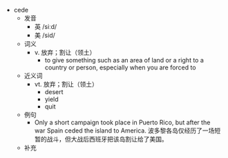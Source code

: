 - cede
  - 发音
    - 英 /siːd/
    - 美 /sid/
  - 词义
    - v. 放弃；割让（领土）
      - to give something such as an area of land or a right to a country or person, especially when you are forced to
  - 近义词
    - vt. 放弃；割让（领土）
      - desert
      - yield
      - quit
  - 例句
    - Only a short campaign took place in Puerto Rico, but after the war Spain ceded the island to America. 波多黎各岛仅经历了一场短暂的战斗，但大战后西班牙把该岛割让给了美国。
  - 补充